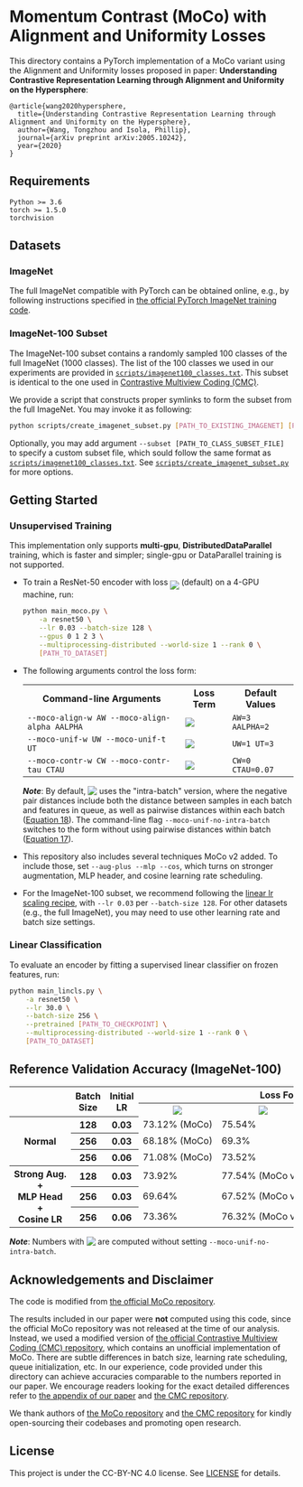 <!-- Copyright (c) 2020 Tongzhou Wang -->
# Momentum Contrast (MoCo) with Alignment and Uniformity Losses

This directory contains a PyTorch implementation of a MoCo variant using the Alignment and Uniformity losses proposed in paper: **Understanding Contrastive Representation Learning through Alignment and Uniformity on the Hypersphere**:
```
@article{wang2020hypersphere,
  title={Understanding Contrastive Representation Learning through Alignment and Uniformity on the Hypersphere},
  author={Wang, Tongzhou and Isola, Phillip},
  journal={arXiv preprint arXiv:2005.10242},
  year={2020}
}
```

## Requirements
```
Python >= 3.6
torch >= 1.5.0
torchvision
```

## Datasets

### ImageNet

The full ImageNet compatible with PyTorch can be obtained online, e.g., by following instructions specified in [the official PyTorch ImageNet training code](https://github.com/pytorch/examples/tree/master/imagenet#requirements).

### ImageNet-100 Subset

The ImageNet-100 subset contains a randomly sampled 100 classes of the full ImageNet (1000 classes). The list of the 100 classes we used in our experiments are provided in [`scripts/imagenet100_classes.txt`](./scripts/imagenet100_classes.txt). This subset is identical to the one used in [Contrastive Multiview Coding (CMC)](https://arxiv.org/abs/1906.05849).

We provide a script that constructs proper symlinks to form the subset from the full ImageNet. You may invoke it as following:

```sh
python scripts/create_imagenet_subset.py [PATH_TO_EXISTING_IMAGENET] [PATH_TO_CREATE_SUBSET]
```

Optionally, you may add argument `--subset [PATH_TO_CLASS_SUBSET_FILE]` to specify a custom subset file, which sould follow the same format as [`scripts/imagenet100_classes.txt`](./scripts/imagenet100_classes.txt). See [`scripts/create_imagenet_subset.py`](./scripts/create_imagenet_subset.py) for more options.

## Getting Started

### Unsupervised Training

This implementation only supports **multi-gpu**, **DistributedDataParallel** training, which is faster and simpler; single-gpu or DataParallel training is not supported.

+ To train a ResNet-50 encoder with loss <img src="https://latex.codecogs.com/svg.latex?\begin{tabular}[b]{@{}c@{}}$3\cdot\mathcal{L}_\mathsf{align}(\alpha\mkern1.5mu{=}\mkern1.5mu2)+\mathcal{L}_\mathsf{uniform}(t\mkern1.5mu{=}\mkern1.5mu3)$\vspace{-5pt}\\{\color{white}.}\\\end{tabular}" align="middle" /> (default) on a 4-GPU machine, run:

  ```sh
  python main_moco.py \
      -a resnet50 \
      --lr 0.03 --batch-size 128 \
      --gpus 0 1 2 3 \
      --multiprocessing-distributed --world-size 1 --rank 0 \
      [PATH_TO_DATASET]
  ```

+ The following arguments control the loss form:
  <table>
    <tr>
      <th>Command-line Arguments</th>
      <th>Loss Term</th>
      <th>Default Values</th>
    </tr>
    <tr>
      <td><code>--moco-align-w AW --moco-align-alpha AALPHA</code></td>
      <td><img src="https://latex.codecogs.com/svg.latex?\begin{tabular}[b]{@{}c@{}}$\texttt{AW}\cdot\mathcal{L}_\mathsf{align}(\alpha\mkern1.5mu{=}\mkern1.5mu\texttt{AALPHA})$\vspace{-8pt}\\{\color{white}.}\\\end{tabular}" align="middle" /></td>
      <td><code>AW=3 AALPHA=2</code></td>
    </tr>
    <tr>
      <td><code>--moco-unif-w UW --moco-unif-t UT</code></td>
      <td><img src="https://latex.codecogs.com/svg.latex?\begin{tabular}[b]{@{}c@{}}$\texttt{UW}\cdot\mathcal{L}_\mathsf{uniform}(t\mkern1.5mu{=}\mkern1.5mu\texttt{UT})$\vspace{-8pt}\\{\color{white}.}\\\end{tabular}" align="middle" /></td>
      <td><code>UW=1 UT=3</code></td>
    </tr>
    <tr>
      <td><code>--moco-contr-w CW --moco-contr-tau CTAU</code></td>
      <td><img src="https://latex.codecogs.com/svg.latex?\begin{tabular}[b]{@{}c@{}}$\texttt{CW}\cdot\mathcal{L}_\mathsf{contrastive}(\tau\mkern1.5mu{=}\mkern1.5mu\texttt{CTAU})$\vspace{-8pt}\\{\color{white}.}\\\end{tabular}" align="middle" /></td>
      <td><code>CW=0 CTAU=0.07</code></td>
    </tr>
  </table>

  ***Note***: By default, <img src="https://latex.codecogs.com/svg.latex?\begin{tabular}[b]{@{}c@{}}{\color{white}.}\vspace{-4pt}\\$\mathcal{L}_\mathsf{uniform}$\end{tabular}" align="top" /> uses the "intra-batch" version, where the negative pair distances include both the distance between samples in each batch and features in queue, as well as pairwise distances within each batch ([Equation 18](https://arxiv.org/pdf/2005.10242.pdf#page=23)). The command-line flag `--moco-unif-no-intra-batch` switches to the form without using pairwise distances within batch ([Equation 17](https://arxiv.org/pdf/2005.10242.pdf#page=23)).

+ This repository also includes several techniques MoCo v2 added. To include those, set `--aug-plus --mlp --cos`, which turns on stronger augmentation, MLP header, and cosine learning rate scheduling.

+ For the ImageNet-100 subset, we recommend following the [linear lr scaling recipe](https://arxiv.org/abs/1706.02677), with `--lr 0.03` per `--batch-size 128`. For other datasets (e.g., the full ImageNet), you may need to use other learning rate and batch size settings.

### Linear Classification

To evaluate an encoder by fitting a supervised linear classifier on frozen features, run:

```sh
python main_lincls.py \
    -a resnet50 \
    --lr 30.0 \
    --batch-size 256 \
    --pretrained [PATH_TO_CHECKPOINT] \
    --multiprocessing-distributed --world-size 1 --rank 0 \
    [PATH_TO_DATASET]
```

## Reference Validation Accuracy (ImageNet-100)
<table>
   <tr>
      <th rowspan="2"></th>
      <th rowspan="2">Batch Size</th>
      <th rowspan="2">Initial LR</th>
      <th colspan="5">Loss Formula</th>
   </tr>
   <tr>
      <th>
        <img src="https://latex.codecogs.com/svg.latex?\mathcal{L}_\mathsf{contrastive}(\tau\mkern1.5mu{=}\mkern1.5mu0.07) " />
      </th>
      <th>
        <img src="https://latex.codecogs.com/svg.latex?\mathcal{L}_\mathsf{contrastive}(\tau\mkern1.5mu{=}\mkern1.5mu0.2)" />
      </th>
      <th>
        <img src="https://latex.codecogs.com/svg.latex?\shortstack{$2\cdot\mathcal{L}_\mathsf{align}(\alpha\mkern1.5mu{=}\mkern1.5mu2)$\\$+\mathcal{L}_\mathsf{uniform}(t\mkern1.5mu{=}\mkern1.5mu2)$}" />
      </th>
      <th>
        <img src="https://latex.codecogs.com/svg.latex?\shortstack{$3\cdot\mathcal{L}_\mathsf{align}(\alpha\mkern1.5mu{=}\mkern1.5mu2)$\\$+\mathcal{L}_\mathsf{uniform}(t\mkern1.5mu{=}\mkern1.5mu3)$}" />
      </th>
      <th>
        <img src="https://latex.codecogs.com/svg.latex?\shortstack{$4\cdot\mathcal{L}_\mathsf{align}(\alpha\mkern1.5mu{=}\mkern1.5mu2)$\\$+\mathcal{L}_\mathsf{uniform}(t\mkern1.5mu{=}\mkern1.5mu4)$}" />
      </th>
   </tr>
   <tr>
      <th rowspan="3">Normal</th>
      <th>128</th>
      <th>0.03</th>
      <td>73.12%&nbsp;(MoCo)</td>
      <td>75.54%</td>
      <td>75.44%</td>
      <td><strong>75.62%</strong></td>
      <td>74.52%</td>

   </tr>
   <tr>
      <th>256</th>
      <th>0.03</th>
      <td>68.18%&nbsp;(MoCo)</td>
      <td>69.3%</td>
      <td>68.28%</td>
      <td>69.66%</td>
      <td>69.46%</td>
   </tr>
   <tr>
      <th>256</th>
      <th>0.06</th>
      <td>71.08%&nbsp;(MoCo)</td>
      <td>73.52%</td>
      <td>73.34%</td>
      <td>73.36%</td>
      <td>73.18%</td>
   </tr>
   <tr>
      <th rowspan="3"><div>Strong&nbsp;Aug.</div>+<div>MLP&nbsp;Head</div>+<div>Cosine&nbsp;LR</div></th>
      <th>128</th>
      <th>0.03</th>
      <td>73.92%</td>
      <td>77.54%&nbsp;(MoCo&nbsp;v2)</td>
      <td>77.4%</td>
      <td><strong>77.66%</strong></td>
      <td>76.7%</td>
   </tr>
   <tr>
      <th>256</th>
      <th>0.03</th>
      <td>69.64%</td>
      <td>67.52%&nbsp;(MoCo&nbsp;v2)</td>
      <td>66.92%</td>
      <td>67.44%</td>
      <td>71.42%</td>
   </tr>
   <tr>
      <th>256</th>
      <th>0.06</th>
      <td>73.36%</td>
      <td>76.32%&nbsp;(MoCo&nbsp;v2)</td>
      <td>75.5%</td>
      <td>75.74%</td>
      <td>73.84%</td>
   </tr>
</table>

***Note***: Numbers with <img src="https://latex.codecogs.com/svg.latex?\begin{tabular}[b]{@{}c@{}}{\color{white}.}\vspace{-4pt}\\$\mathcal{L}_\mathsf{uniform}$\end{tabular}" align="top" /> are computed without setting `--moco-unif-no-intra-batch`.

## Acknowledgements and Disclaimer
The code is modified from [the official MoCo repository](https://github.com/facebookresearch/moco).

The results included in our paper were **not** computed using this code, since the official MoCo repository was not released at the time of our analysis. Instead, we used a modified version of [the official Contrastive Multiview Coding (CMC) repository](https://github.com/HobbitLong/CMC/), which contains an unofficial implementation of MoCo. There are subtle differences in batch size, learning rate scheduling, queue initialization, etc. In our experience, code provided under this directory can achieve accuracies comparable to the numbers reported in our paper. We encourage readers looking for the exact detailed differences refer to [the appendix of our paper](https://arxiv.org/pdf/2005.10242.pdf#page=22) and [the CMC repository](https://github.com/HobbitLong/CMC/).

We thank authors of [the MoCo repository](https://github.com/facebookresearch/moco) and [the CMC  repository](https://github.com/HobbitLong/CMC/) for kindly open-sourcing their codebases and promoting open research.


## License

This project is under the CC-BY-NC 4.0 license. See [LICENSE](LICENSE) for details.
